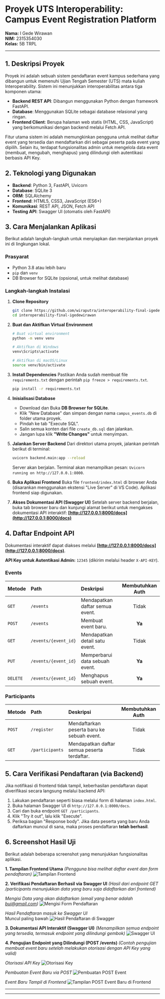 # Proyek UTS Interoperability: Campus Event Registration Platform

**Nama:** I Gede Wirawan </br>
**NIM:** 2315354030 </br>
**Kelas:** 5B TRPL </br>

---

## 1. Deskripsi Proyek

Proyek ini adalah sebuah sistem pendaftaran event kampus sederhana yang dibangun untuk memenuhi Ujian Tengah Semester (UTS) mata kuliah Interoperability. Sistem ini menunjukkan interoperabilitas antara tiga komponen utama:
- **Backend REST API**: Dibangun menggunakan Python dengan framework FastAPI.
- **Database**: Menggunakan SQLite sebagai database relasional yang ringan.
- **Frontend Client**: Berupa halaman web statis (HTML, CSS, JavaScript) yang berkomunikasi dengan backend melalui Fetch API.

Fitur utama sistem ini adalah memungkinkan pengguna untuk melihat daftar event yang tersedia dan mendaftarkan diri sebagai peserta pada event yang dipilih. Selain itu, terdapat fungsionalitas admin untuk mengelola data event (membuat, mengubah, menghapus) yang dilindungi oleh autentikasi berbasis API Key.

## 2. Teknologi yang Digunakan

- **Backend**: Python 3, FastAPI, Uvicorn
- **Database**: SQLite 3
- **ORM**: SQLAlchemy
- **Frontend**: HTML5, CSS3, JavaScript (ES6+)
- **Komunikasi**: REST API, JSON, Fetch API
- **Testing API**: Swagger UI (otomatis oleh FastAPI)

## 3. Cara Menjalankan Aplikasi

Berikut adalah langkah-langkah untuk menyiapkan dan menjalankan proyek ini di lingkungan lokal.

### Prasyarat
- Python 3.8 atau lebih baru
- `pip` dan `venv`
- DB Browser for SQLite (opsional, untuk melihat database)

### Langkah-langkah Instalasi

1.  **Clone Repository**
    ```bash
    git clone https://github.com/wiraputra/interoperability-final-igedewirawan.git
    cd interoperability-final-igedewirawan
    ```

2.  **Buat dan Aktifkan Virtual Environment**
    ```bash
    # Buat virtual environment
    python -m venv venv

    # Aktifkan di Windows
    venv\Scripts\activate

    # Aktifkan di macOS/Linux
    source venv/bin/activate
    ```

3.  **Install Dependencies**
    Pastikan Anda sudah membuat file `requirements.txt` dengan perintah `pip freeze > requirements.txt`.
    ```bash
    pip install -r requirements.txt
    ```

4.  **Inisialisasi Database**
    - Download dan Buka **DB Browser for SQLite**.
    - Klik "New Database" dan simpan dengan nama `campus_events.db` di folder utama proyek.
    - Pindah ke tab "Execute SQL".
    - Salin semua konten dari file `create_db.sql` dan jalankan.
    - Jangan lupa klik **"Write Changes"** untuk menyimpan.

5.  **Jalankan Server Backend**
    Dari direktori utama proyek, jalankan perintah berikut di terminal:
    ```bash
    uvicorn backend.main:app --reload
    ```
    Server akan berjalan. Terminal akan menampilkan pesan: `Uvicorn running on http://127.0.0.1:8000`.

6.  **Buka Aplikasi Frontend**
    Buka file `frontend/index.html` di browser Anda (disarankan menggunakan ekstensi "Live Server" di VS Code). Aplikasi frontend siap digunakan.

7.  **Akses Dokumentasi API (Swagger UI)**
    Setelah server backend berjalan, buka tab browser baru dan kunjungi alamat berikut untuk mengakses dokumentasi API interaktif:
    **[http://127.0.0.1:8000/docs](http://127.0.0.1:8000/docs)**

## 4. Daftar Endpoint API

Dokumentasi interaktif dapat diakses melalui **[http://127.0.0.1:8000/docs](http://127.0.0.1:8000/docs)**.

**API Key untuk Autentikasi Admin:** `12345` (dikirim melalui header `X-API-KEY`).

### Events
| Metode | Path | Deskripsi | Membutuhkan Auth |
|:--- |:--- |:--- |:---:|
| `GET` | `/events` | Mendapatkan daftar semua event. | Tidak |
| `POST` | `/events` | Membuat event baru. | **Ya** |
| `GET` | `/events/{event_id}` | Mendapatkan detail satu event. | Tidak |
| `PUT` | `/events/{event_id}` | Memperbarui data sebuah event. | **Ya** |
| `DELETE` | `/events/{event_id}` | Menghapus sebuah event. | **Ya** |

### Participants
| Metode | Path | Deskripsi | Membutuhkan Auth |
|:--- |:--- |:--- |:---:|
| `POST` | `/register` | Mendaftarkan peserta baru ke sebuah event. | Tidak |
| `GET` | `/participants` | Mendapatkan daftar semua peserta terdaftar. | Tidak |

## 5. Cara Verifikasi Pendaftaran (via Backend)

Jika notifikasi di frontend tidak tampil, keberhasilan pendaftaran dapat diverifikasi secara langsung melalui backend API:

1.  Lakukan pendaftaran seperti biasa melalui form di halaman `index.html`.
2.  Buka halaman Swagger UI di `http://127.0.0.1:8000/docs`.
3.  Cari dan buka endpoint `GET /participants`.
4.  Klik "Try it out", lalu klik "Execute".
5.  Periksa bagian "Response body". Jika data peserta yang baru Anda daftarkan muncul di sana, maka proses pendaftaran **telah berhasil**.

## 6. Screenshot Hasil Uji

Berikut adalah beberapa screenshot yang menunjukkan fungsionalitas aplikasi.

**1. Tampilan Frontend Utama**
*(Pengguna bisa melihat daftar event dan form pendaftaran)*
![Tampilan Frontend](screenshots/frontend.png)

**2. Verifikasi Pendaftaran Berhasil via Swagger UI**
*(Hasil dari endpoint GET /participants menunjukkan data yang baru saja didaftarkan dari frontend)*

*Mengisi Data yang akan didaftarkan (email yang benar adalah bui@gmail.com)*
![Mengisi Form Pendaftaran](screenshots/verifikasi-pendaftaran1.png)

*Hasil Pendaftaran masuk ke Swagger UI* </br>
Muncul paling bawah
![Hasil Pendaftaran di Swagger](screenshots/verifikasi-pendaftaran2.png)

**3. Dokumentasi API Interaktif (Swagger UI)**
*(Menampilkan semua endpoint yang tersedia, termasuk endpoint yang dilindungi gembok)*
![Swagger UI](screenshots/swagger.png)

**4. Pengujian Endpoint yang Dilindungi (POST /events)**
*(Contoh pengujian membuat event baru setelah melakukan otorisasi dengan API Key yang valid)*

*Otorisasi API Key*
![Otorisasi Key](screenshots/event1.png)

*Pembuatan Event Baru via POST*
![Pembuatan POST Event](screenshots/event2.png)

*Event Baru Tampil di Frontend*
![Tampilan POST Event Baru di Frontend](screenshots/event3.png)

---
---
